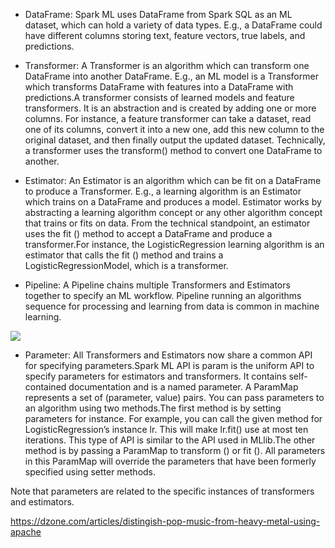 * DataFrame: Spark ML uses DataFrame from Spark SQL as an ML dataset, which can hold a variety of data types. E.g., a DataFrame could have different columns storing text, feature vectors, true labels, and predictions.

* Transformer: A Transformer is an algorithm which can transform one DataFrame into another DataFrame. E.g., an ML model is a Transformer which transforms DataFrame with features into a DataFrame with predictions.A transformer consists of learned models and feature transformers. It is an abstraction and is created by adding one or more columns. For instance, a feature transformer can take a dataset, read one of its columns, convert it into a new one, add this new column to the original dataset, and then finally output the updated dataset. Technically, a transformer uses the transform() method to convert one DataFrame to another. 

* Estimator: An Estimator is an algorithm which can be fit on a DataFrame to produce a Transformer. E.g., a learning algorithm is an Estimator which trains on a DataFrame and produces a model.
Estimator works by abstracting a learning algorithm concept or any other algorithm concept that trains or fits on data. From the technical standpoint, an estimator uses the fit () method to accept a DataFrame and produce a transformer.For instance, the LogisticRegression learning algorithm is an estimator that calls the fit () method and trains a LogisticRegressionModel, which is a transformer.

* Pipeline: A Pipeline chains multiple Transformers and Estimators together to specify an ML workflow.
 Pipeline running an algorithms sequence for processing and learning from data is common in machine learning. 

![](https://static.wixstatic.com/media/4c8fd9_d511bc0df5bb4e0f952193b18e69f618~mv2.png/v1/fill/w_688,h_176,al_c,usm_0.66_1.00_0.01/4c8fd9_d511bc0df5bb4e0f952193b18e69f618~mv2.png)

* Parameter: All Transformers and Estimators now share a common API for specifying parameters.Spark ML API is param is the uniform API to specify parameters for estimators and transformers. It contains self-contained documentation and is a named parameter. A ParamMap represents a set of (parameter, value) pairs. You can pass parameters to an algorithm using two methods.The first method is by setting parameters for instance. For example, you can call the given method for LogisticRegression’s instance lr. This will make lr.fit() use at most ten iterations. This type of API is similar to the API used in MLlib.The other method is by passing a ParamMap to transform () or fit (). All parameters in this ParamMap will override the parameters that have been formerly specified using setter methods.

Note that parameters are related to the specific instances of transformers and estimators.













https://dzone.com/articles/distingish-pop-music-from-heavy-metal-using-apache

